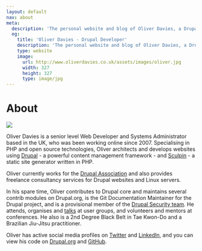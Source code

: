 ```yaml
---
layout: default
nav: about
meta:
  description: 'The personal website and blog of Oliver Davies, a Drupal Developer and Systems Administrator from Wales, UK.'
  og:
    title: 'Oliver Davies - Drupal Developer'
    description: 'The personal website and blog of Oliver Davies, a Drupal Developer and Systems Administrator from Wales, UK.'
    type: website
    image:
      url: http://www.oliverdavies.co.uk/assets/images/oliver.jpg
      width: 327
      height: 327
      type: image/jpg
---
```

# About

<img src="/assets/images/oliver-small.jpg" class="img-circle">

Oliver Davies is a senior level Web Developer and Systems Administrator based in the UK, who was been working online since 2007. Specialising in PHP and open source technologies, Oliver architects and develops websites using [Drupal](https://www.drupal.org) - a powerful content management framework - and [Sculpin](http://sculpin.io) - a static site generator written in PHP.

Oliver currently works for the [Drupal Association](https://assoc.drupal.org) and also provides freelance consultancy services for Drupal websites and Linux servers.

In his spare time, Oliver contributes to Drupal core and maintains several contrib modules on Drupal.org, is the Git Documentation Maintainer for the Drupal project, and is a provisional member of the [Drupal Security team](https://www.drupal.org/security-team). He attends, organises and [talks](/talks) at user groups, and volunteers and mentors at conferences. He also is a 2nd Degree Black Belt in Tae Kwon-Do and a Brazilian Jiu-Jitsu practitioner.

Oliver has active social media profiles on <a href="{{ site.twitter }}">Twitter</a> and <a href="{{ site.linkedin }}">LinkedIn</a>, and you can view his code on
<a href="{{ site.drupalorg }}/track/code">Drupal.org</a> and <a href="{{ site.github }}?tab=activity">GitHub</a>.